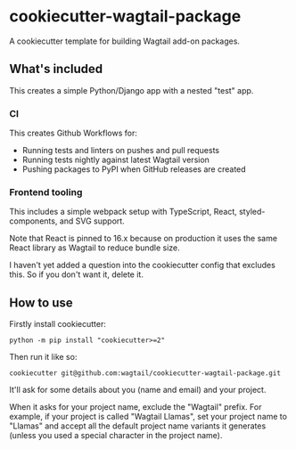 # cookiecutter-wagtail-package

A cookiecutter template for building Wagtail add-on packages.

## What's included

This creates a simple Python/Django app with a nested "test" app.

### CI

This creates Github Workflows for:

- Running tests and linters on pushes and pull requests
- Running tests nightly against latest Wagtail version
- Pushing packages to PyPI when GitHub releases are created

### Frontend tooling

This includes a simple webpack setup with TypeScript, React, styled-components, and SVG support.

Note that React is pinned to 16.x because on production it uses the same React library as Wagtail to reduce bundle size.

I haven't yet added a question into the cookiecutter config that excludes this. So if you don't want it, delete it.

## How to use

Firstly install cookiecutter:

    python -m pip install "cookiecutter>=2"

Then run it like so:

    cookiecutter git@github.com:wagtail/cookiecutter-wagtail-package.git

It'll ask for some details about you (name and email) and your project.

When it asks for your project name, exclude the "Wagtail" prefix.
For example, if your project is called "Wagtail Llamas", set your project name to "Llamas" and accept all the default project name variants it generates (unless you used a special character in the project name).

